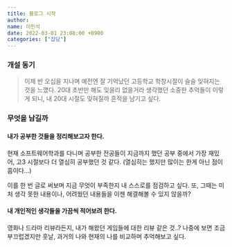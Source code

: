 ```yaml
---
title: 블로그 시작
author:
name: 이민석
date: 2022-03-01 23:08:00 +0900
categories: ["잡담"]
---
```


### 개설 동기
>이제 반 오십을 지나며 예전엔 잘 기억났던 고등학교 학창시절이 슬슬 잊혀지는 것을 느꼈다. 
20대 초반만 해도 잊을리 없을거라 생각했던 소중한 추억들이 이렇게 되니, 내 20대 시절도 잊혀질까 흔적을 남기고 싶다.

### 무엇을 남길까

#### 내가 공부한 것들을 정리해보고자 한다. 

현재 소프트웨어학과를 다니며 공부한 전공들이 지금까지 했던 공부 중에서 가장 재밌어, 고3 시절보다 더 열심히 공부했던 것 같다. (열심히는 했지만 많이는 한게 아닌 점이 흠이다...) 

이를 한 번 글로 써보며 지금 무엇이 부족한지 내 스스로를 점검하고 싶다. 또, 그때는 미처 생각 못한 내용이나, 어려웠던 내용들을 이젠 해결해볼 수 있지 않을까?

#### 내 개인적인 생각들을 가끔씩 적어보려 한다. 

영화나 드라마 리뷰라든지, 내가 해왔던 게임들에 대한 리뷰 같은 것..? 나중에 보면 조금 부끄럽겠지만 훗날, 과거의 나와 현재의 나를 비교하며 추억해보고 싶다.